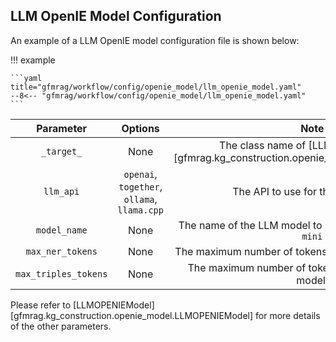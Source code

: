 ## LLM OpenIE Model Configuration

An example of a LLM OpenIE model configuration file is shown below:

!!! example

    ```yaml title="gfmrag/workflow/config/openie_model/llm_openie_model.yaml"
    --8<-- "gfmrag/workflow/config/openie_model/llm_openie_model.yaml"
    ```


|      Parameter       |                       Options                       |                                           Note                                           |
| :------------------: | :-------------------------------------------------: | :--------------------------------------------------------------------------------------: |
|      `_target_`      |                        None                         | The class name of [LLM OpenIE model][gfmrag.kg_construction.openie_model.LLMOPENIEModel] |
|      `llm_api`       | ``openai``, ``together``, ``ollama``, ``llama.cpp`` |                            The API to use for the LLM model.                             |
|     `model_name`     |                        None                         |               The name of the LLM model to use. For example, `gpt-4o-mini`               |
|   `max_ner_tokens`   |                        None                         |                  The maximum number of tokens to use for the NER model.                  |
| `max_triples_tokens` |                        None                         |                The maximum number of tokens to use for the triples model.                |

Please refer to [LLMOPENIEModel][gfmrag.kg_construction.openie_model.LLMOPENIEModel] for more details of the other parameters.
